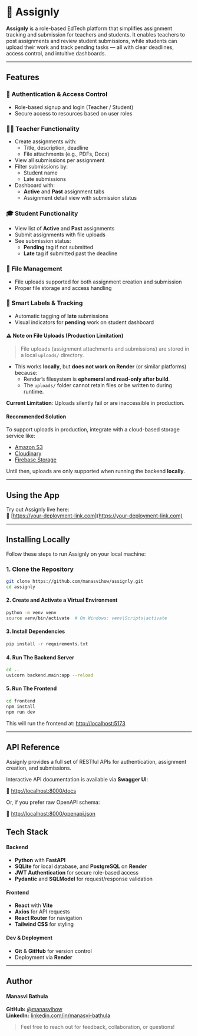# 📘 Assignly

**Assignly** is a role-based EdTech platform that simplifies assignment tracking and submission for teachers and students. It enables teachers to post assignments and review student submissions, while students can upload their work and track pending tasks — all with clear deadlines, access control, and intuitive dashboards.

---

## Features

### 🔐 Authentication & Access Control
- Role-based signup and login (Teacher / Student)
- Secure access to resources based on user roles

### 🧑‍🏫 Teacher Functionality
- Create assignments with:
  - Title, description, deadline
  - File attachments (e.g., PDFs, Docs)
- View all submissions per assignment
- Filter submissions by:
  - Student name
  - Late submissions
- Dashboard with:
  - **Active** and **Past** assignment tabs
  - Assignment detail view with submission status

### 🎓 Student Functionality
- View list of **Active** and **Past** assignments
- Submit assignments with file uploads
- See submission status:
  - **Pending** tag if not submitted
  - **Late** tag if submitted past the deadline

### 📂 File Management
- File uploads supported for both assignment creation and submission
- Proper file storage and access handling

### 🧠 Smart Labels & Tracking
- Automatic tagging of **late** submissions
- Visual indicators for **pending** work on student dashboard

#### ⚠️ Note on File Uploads (Production Limitation)

> File uploads (assignment attachments and submissions) are stored in a local `uploads/` directory.

- This works **locally**, but **does not work on Render** (or similar platforms) because:
  - Render’s filesystem is **ephemeral and read-only after build**.
  - The `uploads/` folder cannot retain files or be written to during runtime.

**Current Limitation**: Uploads silently fail or are inaccessible in production.

#### Recommended Solution
To support uploads in production, integrate with a cloud-based storage service like:
- [Amazon S3](https://aws.amazon.com/s3/)
- [Cloudinary](https://cloudinary.com/)
- [Firebase Storage](https://firebase.google.com/docs/storage)

Until then, uploads are only supported when running the backend **locally**.

---

## Using the App

Try out Assignly live here:  
🔗 [https://your-deployment-link.com](https://your-deployment-link.com)

---

## Installing Locally

Follow these steps to run Assignly on your local machine:

### 1. Clone the Repository
```bash
git clone https://github.com/manasvihow/assignly.git
cd assignly
```
#### 2. Create and Activate a Virtual Environment
```bash
python -m venv venv
source venv/bin/activate  # On Windows: venv\Scripts\activate
```

#### 3. Install Dependencies
```bash
pip install -r requirements.txt
```

#### 4. Run The Backend Server
```bash
cd ..
uvicorn backend.main:app --reload
```

#### 5. Run The Frontend
```bash
cd frontend
npm install
npm run dev
```

This will run the frontend at: [http://localhost:5173](http://localhost:5173)

---

## API Reference

Assignly provides a full set of RESTful APIs for authentication, assignment creation, and submissions.

Interactive API documentation is available via **Swagger UI**:

🔗 [http://localhost:8000/docs](http://localhost:8000/docs)

Or, if you prefer raw OpenAPI schema:

🔗 [http://localhost:8000/openapi.json](http://localhost:8000/openapi.json)

## Tech Stack

#### Backend
- **Python** with **FastAPI** 
- **SQLite** for local database, and **PostgreSQL** on **Render**
- **JWT Authentication** for secure role-based access
- **Pydantic** and **SQLModel** for request/response validation

#### Frontend
- **React** with **Vite**
- **Axios** for API requests
- **React Router** for navigation
- **Tailwind CSS** for styling

#### Dev & Deployment
- **Git** & **GitHub** for version control
- Deployment via **Render**

---

## Author

#### Manasvi Bathula 
**GitHub:** [@manasvihow](https://github.com/manasvihow)  
**LinkedIn:** [linkedin.com/in/manasvi-bathula](https://linkedin.com/in/manasvi-bathula/)   

> Feel free to reach out for feedback, collaboration, or questions!


